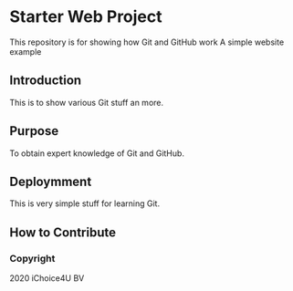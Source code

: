 # Starter Web Project

This repository is for showing how Git and GitHub work
A simple website example

## Introduction

This is to show various Git stuff an more.

## Purpose

To obtain expert knowledge of Git and GitHub.

## Deploymment

This is very simple stuff for learning Git.

## How to Contribute

### Copyright

2020 iChoice4U BV